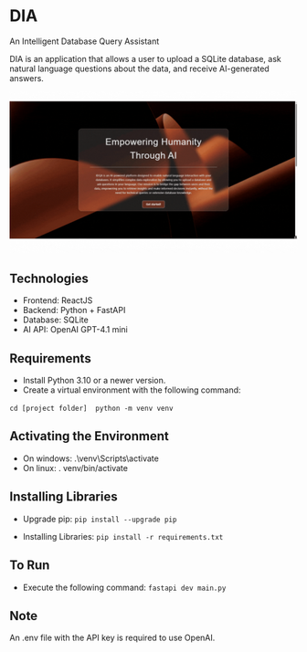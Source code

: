 # DIA

An Intelligent Database Query Assistant

DIA is an application that allows a user to upload a SQLite database, ask natural language questions about the data, and receive AI-generated answers.

![Ejemplo de uso](https://github.com/jbrussa/IDQA/raw/main/frontend/src/assets/gif-presentation.gif)

## Technologies

- Frontend: ReactJS
- Backend: Python + FastAPI
- Database: SQLite
- AI API: OpenAI GPT-4.1 mini

## Requirements

- Install Python 3.10 or a newer version.
- Create a virtual environment with the following command:

`cd [project folder] 
python -m venv venv`

## Activating the Environment

- On windows: .\venv\Scripts\activate
- On linux: . venv/bin/activate

## Installing Libraries

- Upgrade pip:
  `pip install --upgrade pip`

- Installing Libraries:
  `pip install -r requirements.txt`

## To Run

- Execute the following command:
  `fastapi dev main.py`

## Note

An .env file with the API key is required to use OpenAI.
